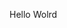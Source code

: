 Hello Wolrd

























































































































































































































































































































































































































































































































































































































































































































































































































































































































































































































































































































































































































































































































































































































































































































































































































































































































































































































































































































































































































































































































































































































































































































































































































































































































































































































































































































































































































































































































































































































































































































































































































































































































































































































































































































































































































































































































































































































































































































































































































































































































































































































































































































































































































































































































































































































































































































































































